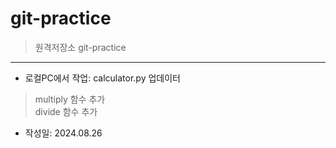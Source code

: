 # git-practice
> 원격저장소 git-practice
---  
* 로컬PC에서 작업: calculator.py 업데이터  
> multiply 함수 추가  
> divide 함수 추가    

- 작성일: 2024.08.26
